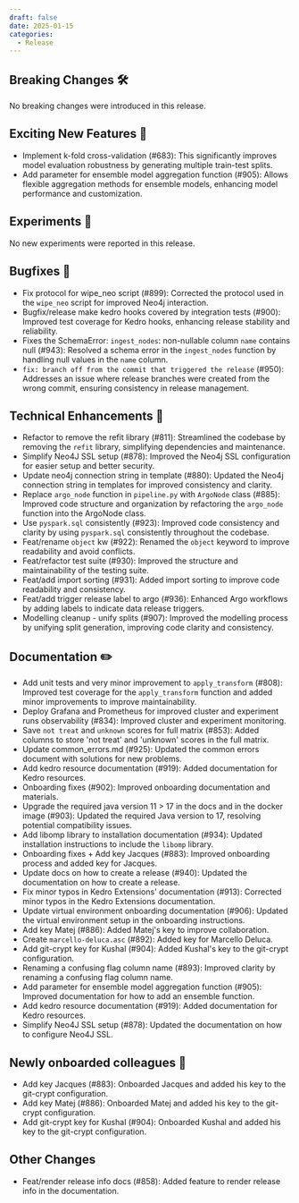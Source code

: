 ```yaml
---
draft: false
date: 2025-01-15
categories:
  - Release
---
```

## Breaking Changes 🛠

No breaking changes were introduced in this release.

## Exciting New Features 🎉

- Implement k-fold cross-validation (#683):  This significantly improves model evaluation robustness by generating multiple train-test splits.
- Add parameter for ensemble model aggregation function (#905): Allows flexible aggregation methods for ensemble models, enhancing model performance and customization.


## Experiments 🧪

No new experiments were reported in this release.

## Bugfixes 🐛

- Fix protocol for wipe_neo script (#899): Corrected the protocol used in the `wipe_neo` script for improved Neo4j interaction.
- Bugfix/release make kedro hooks covered by integration tests (#900): Improved test coverage for Kedro hooks, enhancing release stability and reliability.
- Fixes the SchemaError: `ingest_nodes`: non-nullable column `name` contains null (#943): Resolved a schema error in the `ingest_nodes` function by handling null values in the `name` column.
- `fix: branch off from the commit that triggered the release` (#950): Addresses an issue where release branches were created from the wrong commit, ensuring consistency in release management.


## Technical Enhancements 🧰

- Refactor to remove the refit library (#811): Streamlined the codebase by removing the `refit` library, simplifying dependencies and maintenance.
- Simplify Neo4J SSL setup (#878): Improved the Neo4j SSL configuration for easier setup and better security.
- Update neo4j connection string in template (#880): Updated the Neo4j connection string in templates for improved consistency and clarity.
- Replace `argo_node` function in `pipeline.py` with `ArgoNode` class (#885): Improved code structure and organization by refactoring the `argo_node` function into the ArgoNode class.
- Use `pyspark.sql` consistently (#923): Improved code consistency and clarity by using `pyspark.sql` consistently throughout the codebase.
- Feat/rename `object` kw (#922): Renamed the `object` keyword to improve readability and avoid conflicts.
- Feat/refactor test suite (#930): Improved the structure and maintainability of the testing suite.
- Feat/add import sorting (#931): Added import sorting to improve code readability and consistency.
- Feat/add trigger release label to argo (#936): Enhanced Argo workflows by adding labels to indicate data release triggers.
- Modelling cleanup - unify splits (#907): Improved the modelling process by unifying split generation, improving code clarity and consistency.


## Documentation ✏️

- Add unit tests and very minor improvement to `apply_transform` (#808): Improved test coverage for the `apply_transform` function and added minor improvements to improve maintainability.
- Deploy Grafana and Prometheus for improved cluster and experiment runs observability (#834): Improved cluster and experiment monitoring.
- Save `not treat` and `unknown` scores for full matrix (#853): Added columns to store 'not treat' and 'unknown' scores in the full matrix.
- Update common_errors.md (#925): Updated the common errors document with solutions for new problems.
- Add kedro resource documentation (#919): Added documentation for Kedro resources.
- Onboarding fixes (#902): Improved onboarding documentation and materials.
- Upgrade the required java version 11 > 17 in the docs and in the docker image (#903): Updated the required Java version to 17, resolving potential compatibility issues.
- Add libomp library to installation documentation (#934): Updated installation instructions to include the `libomp` library.
- Onboarding fixes + Add key Jacques (#883): Improved onboarding process and added key for Jacques.
- Update docs on how to create a release (#940): Updated the documentation on how to create a release.
- Fix minor typos in Kedro Extensions' documentation (#913): Corrected minor typos in the Kedro Extensions documentation.
- Update virtual environment onboarding documentation (#906): Updated the virtual environment setup in the onboarding instructions.
- Add key Matej (#886): Added Matej's key to improve collaboration.
- Create `marcello-deluca.asc` (#892): Added key for Marcello Deluca.
- Add git-crypt key for Kushal (#904): Added Kushal's key to the git-crypt configuration.
- Renaming a confusing flag column name (#893): Improved clarity by renaming a confusing flag column name.
- Add parameter for ensemble model aggregation function (#905): Improved documentation for how to add an ensemble function.
- Add kedro resource documentation (#919): Added documentation for Kedro resources.
- Simplify Neo4J SSL setup (#878): Updated the documentation on how to configure Neo4J SSL.


## Newly onboarded colleagues 🚤

- Add key Jacques (#883): Onboarded Jacques and added his key to the git-crypt configuration.
- Add key Matej (#886): Onboarded Matej and added his key to the git-crypt configuration.
- Add git-crypt key for Kushal (#904): Onboarded Kushal and added his key to the git-crypt configuration.


## Other Changes

- Feat/render release info docs (#858): Added feature to render release info in the documentation.
